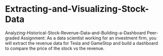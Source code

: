 # Extracting-and-Visualizing-Stock-Data
Analyzing-Historical-Stock-Revenue-Data-and-Building-a-Dashboard Peer-graded Assignment: As a data scientist working for an investment firm, you will extract the revenue data for Tesla and GameStop and build a dashboard to compare the price of the stock vs the revenue.

